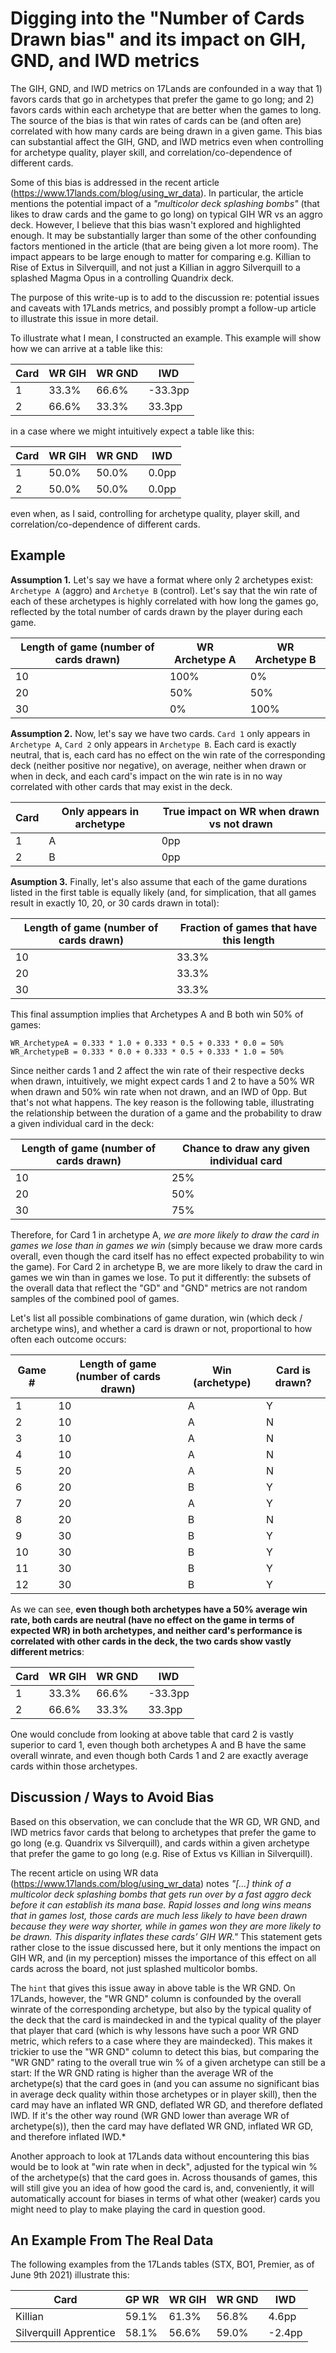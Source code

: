 # Digging into the "Number of Cards Drawn bias" and its impact on GIH, GND, and IWD metrics

The GIH, GND, and IWD metrics on 17Lands are confounded in a way that 1) favors cards that go in archetypes that prefer the game to go long; and 2) favors cards within each archetype that are better when the games to long. The source of the bias is that win rates of cards can be (and often are) correlated with how many cards are being drawn in a given game. This bias can substantial affect the GIH, GND, and IWD metrics even when controlling for archetype quality, player skill, and correlation/co-dependence of different cards.

Some of this bias is addressed in the recent article (https://www.17lands.com/blog/using_wr_data). In particular, the article mentions the potential impact of a *"multicolor deck splashing bombs"* (that likes to draw cards and the game to go long) on typical GIH WR vs an aggro deck. However, I believe that this bias wasn't explored and highlighted enough. It may be substantially larger than some of the other confounding factors mentioned in the article (that are being given a lot more room). The impact appears to be large enough to matter for comparing e.g. Killian to Rise of Extus in Silverquill, and not just a Killian in aggro Silverquill to a splashed Magma Opus in a controlling Quandrix deck.

The purpose of this write-up is to add to the discussion re: potential issues and caveats with 17Lands metrics, and possibly prompt a follow-up article to illustrate this issue in more detail.

To illustrate what I mean, I constructed an example. This example will show how we can arrive at a table like this:

| Card | WR GIH | WR GND | IWD     |
|----- | ------ | ------ | ------- |
| 1    | 33.3%  | 66.6%  | -33.3pp |
| 2    | 66.6%  | 33.3%  | 33.3pp  |

in a case where we might intuitively expect a table like this:

| Card | WR GIH | WR GND | IWD     |
|----- | ------ | ------ | ------- |
| 1    | 50.0%  | 50.0%  | 0.0pp   |
| 2    | 50.0%  | 50.0%  | 0.0pp   |

even when, as I said, controlling for archetype quality, player skill, and correlation/co-dependence of different cards.


## Example

**Assumption 1.** Let's say we have a format where only 2 archetypes exist: `Archetype A` (aggro) and `Archetye B` (control). Let's say that the win rate of each of these archetypes is highly correlated with how long the games go, reflected by the total number of cards drawn by the player during each game.

| Length of game (number of cards drawn) | WR Archetype A | WR Archetype B |
| -------------------------------------- | -------------- | -------------- |
| 10                                     | 100%           | 0%             |
| 20                                     | 50%            | 50%            |
| 30                                     | 0%             | 100%           |


**Assumption 2.** Now, let's say we have two cards. `Card 1` only appears in `Archetype A`, `Card 2` only appears in `Archetype B`. Each card is exactly neutral, that is, each card has no effect on the win rate of the corresponding deck (neither positive nor negative), on average, neither when drawn or when in deck, and each card's impact on the win rate is in no way correlated with other cards that may exist in the deck.

| Card | Only appears in archetype | True impact on WR when drawn vs not drawn |
| ---- | ------------------------- | ----------------------------------------- |
| 1    | A                         | 0pp                                       |
| 2    | B                         | 0pp                                       |


**Asumption 3.** Finally, let's also assume that each of the game durations listed in the first table is equally likely (and, for simplication, that all games result in exactly 10, 20, or 30 cards drawn in total):

| Length of game (number of cards drawn) | Fraction of games that have this length |
| -------------------------------------- | --------------------------------------- |
| 10                                     | 33.3%                                   |
| 20                                     | 33.3%                                   |
| 30                                     | 33.3%                                   |

This final assumption implies that Archetypes A and B both win 50% of games:

```
WR_ArchetypeA = 0.333 * 1.0 + 0.333 * 0.5 + 0.333 * 0.0 = 50%
WR_ArchetypeB = 0.333 * 0.0 + 0.333 * 0.5 + 0.333 * 1.0 = 50%
```

Since neither cards 1 and 2 affect the win rate of their respective decks when drawn, intuitively, we might expect cards 1 and 2 to have a 50% WR when drawn and 50% win rate when not drawn, and an IWD of 0pp. But that's not what happens. The key reason is the following table, illustrating the relationship between the duration of a game and the probability to draw a given individual card in the deck:

| Length of game (number of cards drawn) | Chance to draw any given individual card |
| -------------------------------------- | ---------------------------------------- |
| 10                                     | 25%                                      |
| 20                                     | 50%                                      |
| 30                                     | 75%                                      |

Therefore, for Card 1 in archetype A, *we are more likely to draw the card in games we lose than in games we win* (simply because we draw more cards overall, even though the card itself has no effect expected probability to win the game). For Card 2 in archetype B, we are more likely to draw the card in games we win than in games we lose. To put it differently: the subsets of the overall data that reflect the "GD" and "GND" metrics are not random samples of the combined pool of games.

Let's list all possible combinations of game duration, win (which deck / archetype wins), and whether a card is drawn or not, proportional to how often each outcome occurs:

| Game # | Length of game (number of cards drawn) | Win (archetype) | Card is drawn? |
|------- | -------------------------------------- | --------------- | -------------- |
| 1      | 10                                     | A               | Y              |
| 2      | 10                                     | A               | N              |
| 3      | 10                                     | A               | N              |
| 4      | 10                                     | A               | N              |
| 5      | 20                                     | A               | N              |
| 6      | 20                                     | B               | Y              |
| 7      | 20                                     | A               | Y              |
| 8      | 20                                     | B               | N              |
| 9      | 30                                     | B               | Y              |
| 10     | 30                                     | B               | Y              |
| 11     | 30                                     | B               | Y              |
| 12     | 30                                     | B               | Y              |


As we can see, **even though both archetypes have a 50% average win rate, both cards are neutral (have no effect on the game in terms of expected WR) in both archetypes, and neither card's performance is correlated with other cards in the deck, the two cards show vastly different metrics**:

| Card | WR GIH | WR GND | IWD     |
|----- | ------ | ------ | ------- |
| 1    | 33.3%  | 66.6%  | -33.3pp |
| 2    | 66.6%  | 33.3%  | 33.3pp  |

One would conclude from looking at above table that card 2 is vastly superior to card 1, even though both archetypes A and B have the same overall winrate, and even though both Cards 1 and 2 are exactly average cards within those archetypes.


## Discussion / Ways to Avoid Bias

Based on this observation, we can conclude that the WR GD, WR GND, and IWD metrics favor cards that belong to archetypes that prefer the game to go long (e.g. Quandrix vs Silverquill), and cards within a given archetype that prefer the game to go long (e.g. Rise of Extus vs Killian in Silverquill).

The recent article on using WR data (https://www.17lands.com/blog/using_wr_data) notes *"[...] think of a multicolor deck splashing bombs that gets run over by a fast aggro deck before it can establish its mana base. Rapid losses and long wins means that in games lost, those cards are much less likely to have been drawn because they were way shorter, while in games won they are more likely to be drawn. This disparity inflates these cards’ GIH WR."* This statement gets rather close to the issue discussed here, but it only mentions the impact on GIH WR, and (in my perception) misses the importance of this effect on all cards across the board, not just splashed multicolor bombs.

The `hint` that gives this issue away in above table is the WR GND. On 17Lands, however, the "WR GND" column is confounded by the overall winrate of the corresponding archetype, but also by the typical quality of the deck that the card is maindecked in and the typical quality of the player that player that card (which is why lessons have such a poor WR GND metric, which refers to a case where they are maindecked). This makes it trickier to use the "WR GND" column to detect this bias, but comparing the "WR GND" rating to the overall true win % of a given archetype can still be a start: If the WR GND rating is higher than the average WR of the archetype(s) that the card goes in (and you can assume no significant bias in average deck quality within those archetypes or in player skill), then the card may have an inflated WR GND, deflated WR GD, and therefore deflated IWD. If it's the other way round (WR GND lower than average WR of archetype(s)), then the card may have deflated WR GND, inflated WR GD, and therefore inflated IWD.*

Another approach to look at 17Lands data without encountering this bias would be to look at "win rate when in deck", adjusted for the typical win % of the archetype(s) that the card goes in. Across thousands of games, this will still give you an idea of how good the card is, and, conveniently, it will automatically account for biases in terms of what other (weaker) cards you might need to play to make playing the card in question good.


## An Example From The Real Data

The following examples from the 17Lands tables (STX, BO1, Premier, as of June 9th 2021) illustrate this:

| Card                    | GP WR | WR GIH | WR GND  | IWD    |
| ------------------------| ----- | ------ | ------- | ------ |
| Killian                 | 59.1% | 61.3%  | 56.8%   | 4.6pp  |
| Silverquill Apprentice  | 58.1% | 56.6%  | 59.0%   | -2.4pp |



